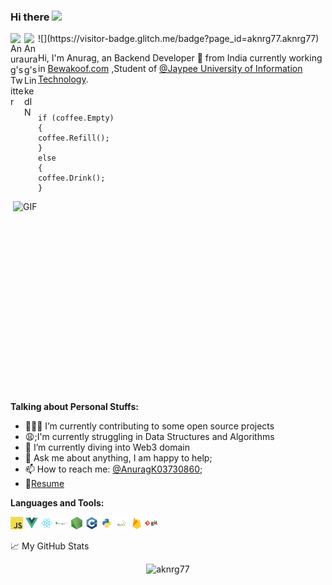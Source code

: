 ### Hi there <img src="https://media.giphy.com/media/hvRJCLFzcasrR4ia7z/giphy.gif" width="25px">
<a href="https://twitter.com/AnuragK03730860">
  <img align="left" alt="Anurag's Twitter" width="22px" src="https://raw.githubusercontent.com/peterthehan/peterthehan/master/assets/twitter.svg" />
</a>
<a href="https://www.linkedin.com/in/aknrg77/">
  <img align="left" alt="Anurag's LinkedIN" width="22px" src="https://raw.githubusercontent.com/peterthehan/peterthehan/master/assets/linkedin.svg" />
</a>
![](https://visitor-badge.glitch.me/badge?page_id=aknrg77.aknrg77)

<br />

Hi, I'm Anurag, an Backend Developer 🚀 from India currently working in [Bewakoof.com](https://www.bewakoof.com) ,Student of [@Jaypee University of Information Technology](https://www.juit.ac.in/).

<br />

```
if (coffee.Empty)
{
coffee.Refill();
}
else
{
coffee.Drink();
}
```

  <img align="right" alt="GIF" src="https://github.com/abhisheknaiidu/abhisheknaiidu/blob/master/code.gif?raw=true" width="500" height="320" />
  
**Talking about Personal Stuffs:**

- 👨🏽‍💻 I’m currently contributing to some open source projects
- :weary:;I'm currently struggling in Data Structures and Algorithms
- 🌱 I’m currently diving into Web3 domain
- 💬 Ask me about anything, I am happy to help;
- 📫 How to reach me: [@AnuragK03730860](https://twitter.com/AnuragK03730860);
- 📝[Resume](https://drive.google.com/file/d/1RNso550euvvJIITsrKVtMjpnDsMY8o78/view?usp=drivesdk)

**Languages and Tools:**  

<code><img height="20" src="https://raw.githubusercontent.com/github/explore/80688e429a7d4ef2fca1e82350fe8e3517d3494d/topics/javascript/javascript.png"></code>
<code><img height="20" src="https://raw.githubusercontent.com/github/explore/80688e429a7d4ef2fca1e82350fe8e3517d3494d/topics/vue/vue.png"></code>
<code><img height="20" src="https://raw.githubusercontent.com/github/explore/80688e429a7d4ef2fca1e82350fe8e3517d3494d/topics/react/react.png"></code>
<code><img height="20" src="https://raw.githubusercontent.com/github/explore/80688e429a7d4ef2fca1e82350fe8e3517d3494d/topics/mongodb/mongodb.png"></code>
<code><img height="20" src="https://raw.githubusercontent.com/github/explore/80688e429a7d4ef2fca1e82350fe8e3517d3494d/topics/nodejs/nodejs.png"></code>
<code><img height="20" src="https://raw.githubusercontent.com/github/explore/80688e429a7d4ef2fca1e82350fe8e3517d3494d/topics/cpp/cpp.png"></code>
<code><img height="20" src="https://raw.githubusercontent.com/github/explore/80688e429a7d4ef2fca1e82350fe8e3517d3494d/topics/python/python.png"></code>
<code><img height="20" src="https://raw.githubusercontent.com/github/explore/80688e429a7d4ef2fca1e82350fe8e3517d3494d/topics/mysql/mysql.png"></code>
<code><img height="20" src="https://raw.githubusercontent.com/github/explore/80688e429a7d4ef2fca1e82350fe8e3517d3494d/topics/firebase/firebase.png"></code>
<code><img height="20" src="https://raw.githubusercontent.com/github/explore/80688e429a7d4ef2fca1e82350fe8e3517d3494d/topics/git/git.png"></code>


📈 My GitHub Stats

<p align="center"> <img src="https://github-readme-stats.vercel.app/api?username=aknrg77&show_icons=true&theme=gotham" alt="aknrg77" />




